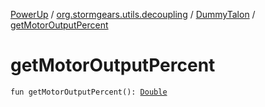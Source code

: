 [PowerUp](../../index.md) / [org.stormgears.utils.decoupling](../index.md) / [DummyTalon](index.md) / [getMotorOutputPercent](./get-motor-output-percent.md)

# getMotorOutputPercent

`fun getMotorOutputPercent(): `[`Double`](https://kotlinlang.org/api/latest/jvm/stdlib/kotlin/-double/index.html)